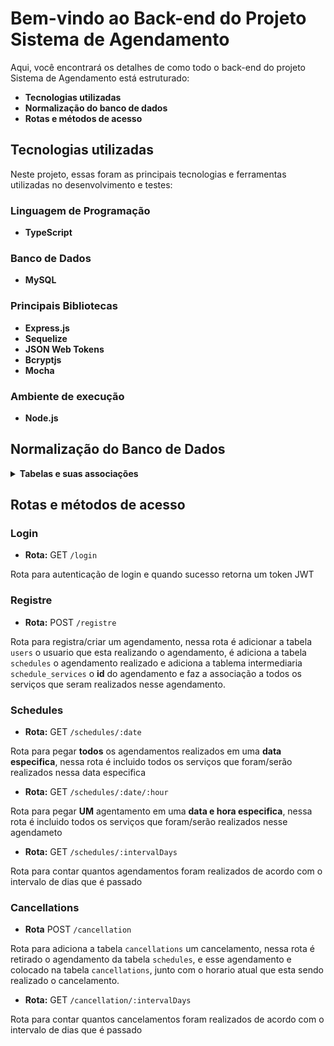 # Bem-vindo ao Back-end do Projeto Sistema de Agendamento

Aqui, você encontrará os detalhes de como todo o back-end do projeto Sistema de Agendamento está estruturado:
- **Tecnologias utilizadas**
- **Normalização do banco de dados**
- **Rotas e métodos de acesso**

## Tecnologias utilizadas

Neste projeto, essas foram as principais tecnologias e ferramentas utilizadas no desenvolvimento e testes:

### Linguagem de Programação
- **TypeScript**
  
### Banco de Dados
- **MySQL** 

### Principais Bibliotecas

- **Express.js**
- **Sequelize**
- **JSON Web Tokens**
- **Bcryptjs**
- **Mocha**

### Ambiente de execução
- **Node.js**

## Normalização do Banco de Dados

<details>
  <summary><strong>Tabelas e suas associações</strong></summary>
  
- **Tabela de Usuários**

  - `Nome da Tabela`: **'users'**
  - `user_id` (Chave Primária)
  - `name` (Nome do usuário)
  - `phone` (Número de telefone)

- **Tabela de Serviços**

  - `Nome da Tabela`: **'services'**
  - `service_id` (Chave Primária)
  - `service` (Nome do serviço)
  - `price` (Preço do serviço)
  - `duration` (Duração do serviço)

- **Tabela de Agendamentos**

  - `Nome da Tabela`: **'schedules'**
  - `schedule_id` (Chave Primária)
  - `user_id` (Chave Estrangeira referenciando a tabela de Usuários)
  - `date` (Data do agendamento)
  - `hour` (Hora do agendamento)

- **Tabela de Agendamentos_Serviços (Tabela de Junção)**

  - `Nome da Tabela`: **'schedule_services'**
  - `id`
  - `schedule_id` (Chave Estrangeira referenciando a tabela de Agendamentos)
  - `service_id` (Chave Estrangeira referenciando a tabela de Serviços)

- **Tabela de Cancelamentos**

  - `Nome da Tabela`: **'cancellations'**
  - `cancellation_id` (Chave Primária)
  - `user_id` (Chave Estrangeira referenciando a tabela de Usuários)
  - `schedule_id` (Chave Estrangeira referenciando a tabela de Agendamentos_Serviços)
  - `dateSchedule` (Data que seria o agendamento)

- **Tabela de Barbeiros**

  - `Nome da Tabela`: **'barber_users'**
  - `barber_id` (Chave Primária)
  - `name` (Nome do barbeiro)
  - `email` (E-mail de login do barbeiro)
  - `password` (Senha de login do barbeiro)
</details>

## Rotas e métodos de acesso

### Login

- **Rota:** GET `/login` 

Rota para autenticação de login e quando sucesso retorna um token JWT

### Registre

- **Rota:** POST `/registre`
  
Rota para registra/criar um agendamento, nessa rota é adicionar a tabela `users` o usuario que esta realizando o agendamento,
 é adiciona a tabela `schedules` o agendamento realizado e adiciona a tablema intermediaria `schedule_services` o **id** do 
 agendamento e faz a associação a todos os serviços que seram realizados nesse agendamento.

### Schedules

- **Rota:** GET `/schedules/:date`

Rota para pegar **todos** os agendamentos realizados em uma **data especifica**, 
nessa rota é incluido todos os serviços que foram/serão realizados nessa data especifica

- **Rota:** GET `/schedules/:date/:hour`

Rota para pegar **UM** agentamento em uma **data e hora especifica**, nessa rota é 
incluido todos os serviços que foram/serão realizados nesse agendameto

- **Rota:** GET `/schedules/:intervalDays`
  
Rota para contar quantos agendamentos foram realizados de acordo com o intervalo de dias que é passado 

### Cancellations

- **Rota** POST `/cancellation`

Rota para adiciona a tabela `cancellations` um cancelamento, nessa rota é retirado o agendamento da tabela `schedules`, 
e esse agendamento e colocado na tabela `cancellations`, junto com o horario atual que esta sendo realizado o cancelamento.

- **Rota:** GET `/cancellation/:intervalDays`
  
Rota para contar quantos cancelamentos foram realizados de acordo com o intervalo de dias que é passado 
